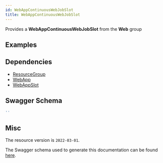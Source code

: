 ```yaml
---
id: WebAppContinuousWebJobSlot
title: WebAppContinuousWebJobSlot
---
```

Provides a **WebAppContinuousWebJobSlot** from the **Web** group
## Examples
## Dependencies
- [ResourceGroup](../Resources/ResourceGroup.md)
- [WebApp](../Web/WebApp.md)
- [WebAppSlot](../Web/WebAppSlot.md)
## Swagger Schema
```js
''
```
## Misc
The resource version is `2022-03-01`.

The Swagger schema used to generate this documentation can be found [here](https://github.com/Azure/azure-rest-api-specs/tree/main/specification/web/resource-manager/Microsoft.Web/stable/2022-03-01/WebApps.json).
